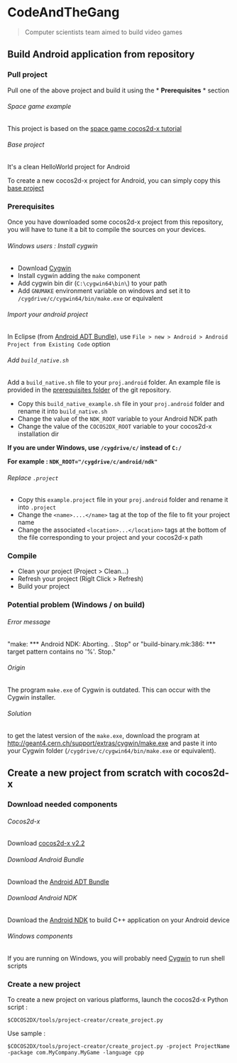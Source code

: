 # CodeAndTheGang

> Computer scientists team aimed to build video games

## Build Android application from repository

### Pull project
Pull one of the above project and build it using the * **Prerequisites** * section

###### Space game example
This project is based on the [space game cocos2d-x tutorial](http://www.raywenderlich.com/33752/cocos2d-x-tutorial-for-ios-and-android-space-game)

###### Base project
It's a clean HelloWorld project for Android

To create a new cocos2d-x project for Android, you can simply copy this [base project](https://github.com/Drusy/CodeAndTheGang/tree/master/BaseProject)

### Prerequisites
Once you have downloaded some cocos2d-x project from this repository, you will have to tune it a bit to compile the sources on your devices.

###### Windows users : Install cygwin
+ Download [Cygwin](http://cygwin.com/install.html)
+ Install cygwin adding the  `make` component
+ Add cygwin bin dir (`C:\cygwin64\bin\`) to your path
+ Add `GNUMAKE` environment variable on windows and set it to `/cygdrive/c/cygwin64/bin/make.exe` or equivalent

###### Import your android project
In Eclipse (from [Android ADT Bundle](http://developer.android.com/sdk/index.html)), use `File > new > Android > Android Project from Existing Code` option

###### Add `build_native.sh`
Add a `build_native.sh` file to your `proj.android` folder. An example file is provided in the [prerequisites folder](https://github.com/Drusy/CodeAndTheGang/tree/master/Prerequisites) of the git repository.

+ Copy this `build_native_example.sh` file in your `proj.android` folder and rename it into `build_native.sh`
+ Change the value of the `NDK_ROOT` variable to your Android NDK path
+ Change the value of the `COCOS2DX_ROOT` variable to your cocos2d-x installation dir

**If you are under Windows, use `/cygdrive/c/` instead of `C:/`**

**For example : `NDK_ROOT="/cygdrive/c/android/ndk"`**

###### Replace `.project`
+ Copy this `example.project` file in your `proj.android` folder and rename it into `.project`
+ Change the `<name>....</name>` tag at the top of the file to fit your project name
+ Change the associated `<location>...</location>` tags at the bottom of the file corresponding to your project and your cocos2d-x path

### Compile
+ Clean your project (Project > Clean...)
+ Refresh your project (Riglt Click > Refresh)
+ Build your project

### Potential problem (Windows / on build)
###### Error message
"make: *** Android NDK: Aborting. . Stop" 
or 
"build-binary.mk:386: *** target pattern contains no '%'. Stop."
###### Origin
The program `make.exe` of Cygwin is outdated. This can occur with the Cygwin installer.
###### Solution
to get the latest version of the `make.exe`, download the program at http://geant4.cern.ch/support/extras/cygwin/make.exe and paste it into your Cygwin folder (`/cygdrive/c/cygwin64/bin/make.exe` or equivalent).

## Create a new project from scratch with cocos2d-x

### Download needed components

###### Cocos2d-x
Download [cocos2d-x v2.2](http://cdn.cocos2d-x.org/cocos2d-x-2.2.zip)

###### Download Android Bundle
Download the [Android ADT Bundle](http://developer.android.com/sdk/index.html)

###### Download Android NDK
Download the [Android NDK](http://developer.android.com/tools/sdk/ndk/index.html) to build C++ application on your Android device

###### Windows components
If you are running on Windows, you will probably need [Cygwin](http://cygwin.com/install.html) to run shell scripts

### Create a new project
To create a new project on various platforms, launch the cocos2d-x Python script :

    $COCOS2DX/tools/project-creator/create_project.py

Use sample :

    $COCOS2DX/tools/project-creator/create_project.py -project ProjectName -package com.MyCompany.MyGame -language cpp
